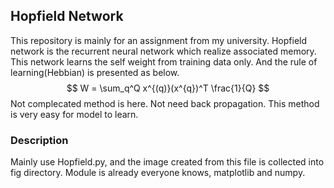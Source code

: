 ## Hopfield Network
This repository is mainly for an assignment from my university.
Hopfield network is the recurrent neural network which realize associated memory.
This network learns the self weight from training data only. And the rule of learning(Hebbian) is presented as below.
$$
W = \sum_q^Q x^{(q)}(x^{q})^T \frac{1}{Q}
$$
Not complecated method is here. Not need back propagation. This method is very easy for model to learn.

### Description
Mainly use Hopfield.py, and the image created from this file is collected into fig directory.
Module is already everyone knows, matplotlib and numpy.